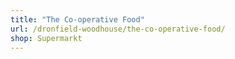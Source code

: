 ```yaml
---
title: "The Co-operative Food"
url: /dronfield-woodhouse/the-co-operative-food/
shop: Supermarkt
---
```

